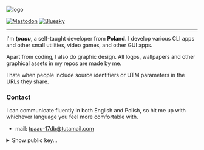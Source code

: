 <div aligin="center">

![logo](img/logo.jpg)

</div>

[![Mastodon](https://img.shields.io/badge/-MASTODON-%232B90D9?style=for-the-badge&logo=mastodon&logoColor=white)](https://mastodon.social/@tpaau17db)
[![Bluesky](https://img.shields.io/badge/Bluesky-0285FF?style=for-the-badge&logo=Bluesky&logoColor=white)](https://bsky.app/profile/tpaau17db.mastodon.social.ap.brid.gy)

---

I'm ***tpaau***, a self-taught developer from **Poland**. I develop
various CLI apps and other small utilities, video games, and other GUI apps.

Apart from coding, I also do graphic design. All logos,
wallpapers and other graphical assets in my repos are made by me.

I hate when people include source identifiers or
UTM parameters in the URLs they share.

### Contact
I can communicate fluently in both English and Polish, so hit me up with
whichever language you feel more comfortable with. 
- mail: tpaau-17db@tutamail.com

<details>
<summary>Show public key...</summary>

```
-----BEGIN PGP PUBLIC KEY BLOCK-----

mQINBGjqmoMBEADh4C/xEIF0yojhzbHZ0Bbva1JsiFKMM0vOAl1D7UuUCgcaoVe4
bD/H7B6vW3JWySp6p5eee6Cy7JjwRpEzgBVkoipE0X0YJJp9C2iZP6BHk7+hK9wq
3ShMYXzFjika/DsyOA0ySjBxmzhkcv+Yd4GlttvyhQ0H9NyXyzEzHWU7kZXAEnM5
XX8iUBjL6PkFSgylyyCovlzGLnP7KqIRdA30UHR+I+KsTJ7xzvSuH5qJLxtEbQW7
nZenU385QxTjmkEnouK7FX6v959wbWeyu5bGOX8VKDdWZDS4gTk8hiIfCeGcd/7v
iLsL/QwdwozhTQNwqX9D8zeSJ52vJUvD3CqeH0oPRy9e/un8lQemtCBzUwGiXnAV
2Os6PuH13aWvA5XiLsiJsS4jNHnfku0vv5xBsN/RDLcpLLamF7/0YVaL6gkLxf06
+3U3herU4WqsZ1sUHMeh8kPOuyz+Nc/hOalq7Gu7aIWn9pdZD6ludbkqsb3iCXQ4
Hm9S/Jv0Bl1YY7Wz+FUPfOfbosxkKHtvkjE303TLLMWVwHgU0Ws3nOUCUQ7VGIzI
c/KbbW4splkeni3QLi8jAst5/J4J9xstMKxVJVrNV7Ee3tt15au/OBT8IN9x/qwr
CTkTZsA9DI9a30ZY0UyzhlNUaJv1UVoR+P7CqpHgPKErxnPx53Re4M9B8QARAQAB
tB90cGFhdSA8dHBhYXUtMTdkYkB0dXRhbWFpbC5jb20+iQJRBBMBCgA7FiEEJezW
h6F+X6n0Mi9jM7rcC//XQkEFAmjqmoMCGwMFCwkIBwICIgIGFQoJCAsCBBYCAwEC
HgcCF4AACgkQM7rcC//XQkGbRA/9GQUwU/DNT8h5O6Dffv6v6LLjVJItboT6WCWT
ys1JkPWVYTKiBVY74YP5anNdSEiBPEvXPdtwSGQwzUmcO9VqLSnF1MiaCjkEiOEQ
VlPO7JumUEP1ilZdvTYBcFYAfp4sSHRGkg/NYlI5p29z2swTzfwOF6Tv0zm+IyDc
7L0zGnkj2N41qRhwmSx5kq+OmUg1dqDZuI6bSgHqJXTpgBumopOdHidIpLtip7Vy
96d5dP7zv5Rj5mytJOXM1YBTiG+7aGiNhoXANjRlj1lSfmNWnuy6DW8lKG5dahAK
Jc1dIU4JH337W6jnkCVaA+M7oT7Dboo3aYqbL3hELKd+a/DJrMUMkJ9nbcO+tWs+
MyZaX73AEJv1jvC6xKaL5/knqBlEnS++bnc+hKVYd+tiQurxDSbKbOu5BoVa7BeM
V58+JCA9DhBgpdB1yvVVKS+F1lSMLxaIfK0Z+T6slI5FFrwnuKPwn3MictzqD+2d
35bBjVVb0G5BEaPKN1HtflYPS5Rb0nvM3kzzLw5TOO6QJYPu4YElobFvfMTaXUd8
3GurNVw4T2QXUeuMgqumw04olOYuFj5C//VLx19h2NIHZbJlo70gpdW0lcJsdMlK
3XqhrPDQsaUw/JzKjgmAgSuins4UZeyZfvXC2sXUrbDWndJvmsP8JJPGt89/udhc
Lr+fWum5Ag0EaOqagwEQAJzOPD1FNsgdSxIFDXixox57RhCPRBdLDMUBWw4/zttC
DD4cooYFHr37VC7Bx0bUoqPPyrVjMHImwkHBf28Kypt5KQQduTuADLlZXX5b18So
o16ntOBlwcW1wc+WBEaFMZohP+zZhps6A5HsCeKnV/Shw7BDAh9OThzEi/cMhbBC
P2jtdXdf7VBZF9cv99FaarcPk4kQZSWA1+TUaVXXW6gGTisQusd+zd1SFSbQp720
QvnRiEat1xg3cbylmDYgSaetrxYwphPArksPPbQETvPuIKBLAMlfYSMKL1EmFtSE
BPL09jqby6y+T1lxXQix7OPcl4lnNH0/KzAiJUEHWK/tY1Rnt3W3zgXpf3TNdtgN
oqpUCPnxtbExWGo2/7duXYgnLexrWsNgy8UkRMOVYyRK70WeXvp8W1F3QnnZKujG
v8SGv1GdO1cMWoC33zX4PKhS4fcOn/NZgrPZdhUPn7uhEVKQKpTJTGskKAJ+3Q9q
+F4JnxKRsFBWY+9+1cyfuwPTiiHx62rQRF3uktvGoeNPNKsiv3Wb6zg8R4+CMwzv
H11vrxqhug4IOO/ArodUrc4yDILNsbLxGWufT5lQyG961lPm8avquF0YnofW/5nf
CYhWgQY43SCXBH8ndwT/kf4IRZBYSPKSkqSpMhTAH5EDpe25mvzYeNlP3zMF9v2z
ABEBAAGJAjYEGAEKACAWIQQl7NaHoX5fqfQyL2MzutwL/9dCQQUCaOqagwIbDAAK
CRAzutwL/9dCQRHHD/9py4V0C6OzIhR0hE+8b1WseCM8OC70c/d6iHx7ifLISAue
LAdNXdKCq1jTTnZgP+ftklRypHb1wZBsbPzfELclNkN9zIU3J2Z4nuHKaOi9p/Wq
Iflf1MCEceRY3x9n1Q3YwPDWm5LhYO6RY/DANcZnEi2L2OWBBwhQaG1bCm//iPZr
scAhyQN520ALFOltLOrlXUfnCOl5qiNJ59w3HV5swCnXrpbxLbSmNbyZPQyu0Ozh
NEpa8MLQRxRnUzwxxqr+pICJRjRMJhVm4L5vraGdhJP//vK/HJnQBQBCN4ba6aSz
ZBl5wkkwBPPv+BxuEUoRI09JOJZcM2djfDqmV9yN8j+LQbrvk1Fsslk5CGg0/scg
8jHvGGLGfTTjPbrjj8DX9fGaF/qf+yruGUTU9QLs0XFN9z6JziR9eiis0nKi6afM
Zh63Jaic19os6zfoasejVFCJ2ZQ1RUs7azjyYvWoXWiUHX8Y5tLLoow+VQeSwjrs
RosmFrwyNy2uj/q3EPqV4Ty6DhBuV7f+OY0gPrA9PhI/yLlDQ9Mah5M4r9FFayCF
GWx0ggAETpcqhojCR8vIjwMPmic3uU7H+IufZ0JI5sjuy8wTaAe6bUfm10/zspMc
DnO1xCBxzJlKgXyTQJGGDDHe2sakfAooR/fz9LKspWxInuXg1ov03pLS58k7Jw==
=KTWi
-----END PGP PUBLIC KEY BLOCK-----
```

</details>
